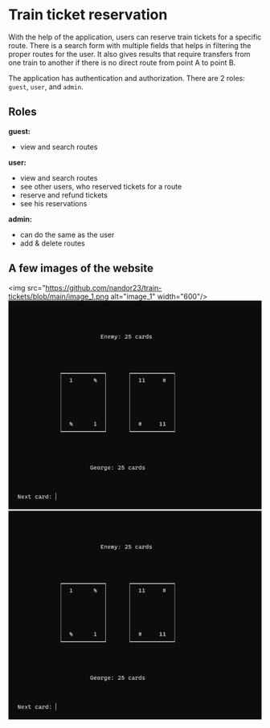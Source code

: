 # Train ticket reservation
With the help of the application, users can reserve train tickets for a specific route. There is a search form with multiple fields that helps in filtering the proper routes for the user. It also gives results that require transfers from one train to another if there is no direct route from point A to point B.

The application has authentication and authorization. There are 2 roles: `guest`, `user`, and `admin`.

## Roles

**guest:**  
  - view and search routes

**user:** 
  - view and search routes
  - see other users, who reserved tickets for a route
  - reserve and refund tickets 
  - see his reservations
               
**admin:**
  - can do the same as the user
  - add & delete routes
  
  
  ## A few images of the website
  
<img src="https://github.com/nandor23/train-tickets/blob/main/image_1.png alt="image_1" width="600"/>
<img src="https://github.com/nandor23/doubly-linked-list/blob/main/card_game.png" alt="game" width="600"/>
<img src="https://github.com/nandor23/doubly-linked-list/blob/main/card_game.png" alt="game" width="600"/>

  
